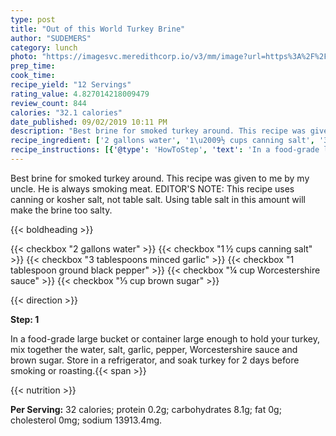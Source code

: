 ```yaml
---
type: post
title: "Out of this World Turkey Brine"
author: "SUDEMERS"
category: lunch
photo: "https://imagesvc.meredithcorp.io/v3/mm/image?url=https%3A%2F%2Fstatic.onecms.io%2Fwp-content%2Fuploads%2Fsites%2F43%2F2020%2F09%2F08%2FOut-of-This-World-Turkey-Brine.jpg"
prep_time: 
cook_time: 
recipe_yield: "12 Servings"
rating_value: 4.827014218009479
review_count: 844
calories: "32.1 calories"
date_published: 09/02/2019 10:11 PM
description: "Best brine for smoked turkey around. This recipe was given to me by my uncle. He is always smoking meat. EDITOR'S NOTE: This recipe uses canning or kosher salt, not table salt. Using table salt in this amount will make the brine too salty."
recipe_ingredient: ['2 gallons water', '1\u2009½ cups canning salt', '3 tablespoons minced garlic', '1 tablespoon ground black pepper', '¼ cup Worcestershire sauce', '⅓ cup brown sugar']
recipe_instructions: [{'@type': 'HowToStep', 'text': 'In a food-grade large bucket or container large enough to hold your turkey, mix together the water, salt, garlic, pepper, Worcestershire sauce and brown sugar. Store in a refrigerator, and soak turkey for 2 days before smoking or roasting.\n'}]
---
```


Best brine for smoked turkey around. This recipe was given to me by my uncle. He is always smoking meat. EDITOR'S NOTE: This recipe uses canning or kosher salt, not table salt. Using table salt in this amount will make the brine too salty. 

{{< boldheading >}}

{{< checkbox "2 gallons water" >}}
{{< checkbox "1 ½ cups canning salt" >}}
{{< checkbox "3 tablespoons minced garlic" >}}
{{< checkbox "1 tablespoon ground black pepper" >}}
{{< checkbox "¼ cup Worcestershire sauce" >}}
{{< checkbox "⅓ cup brown sugar" >}}


{{< direction >}}

**Step: 1**

In a food-grade large bucket or container large enough to hold your turkey, mix together the water, salt, garlic, pepper, Worcestershire sauce and brown sugar. Store in a refrigerator, and soak turkey for 2 days before smoking or roasting.{{< span >}}

{{< nutrition >}}

**Per Serving:** 32 calories; protein 0.2g; carbohydrates 8.1g; fat 0g; cholesterol 0mg; sodium 13913.4mg.